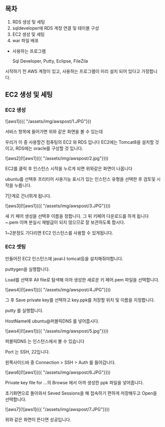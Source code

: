 
## 목차

1. RDS 생성 및 세팅
2. sqldeveloper에 RDS 계정 연결 및 테이블 구성
3. EC2 생성 및 세팅 
4. war 파일 배포



* 사용하는 프로그램

  Sql Developer, Putty, Eclipse, FileZila



시작하기 전 AWS 계정이 있고, 사용하는 프로그램이 미리 설치 되어 있다고 가정합니다.




## EC2 생성 및 세팅

### EC2 생성



![aws1]({{ "/assets/img/awspost/1.JPG"}})

서비스 항목에 들어가면 위와 같은 화면을 볼 수 있는데

우리가 이 중 사용할건 컴퓨팅의 EC2 와 RDS 입니다
EC2에는 Tomcat8을 설치할 것이고, RDS에는 oracle를 구성할 것 입니다.

![aws2](![aws1]({{ "/assets/img/awspost/2.jpg"}}))



EC2를 클릭 후 인스턴스 시작을 누르게 되면 위와같은 화면이 나옵니다

ubuntu를 선택후 프리티어 사용가능 표시가 있는 인스턴스 유형을 선택한 후 검토및 시작을 누릅니다.

7단계로 건너뛰게 됩니다.

![aws3](![aws1]({{ "/assets/img/awspost/3.JPG"}}))

새 키 페어 생성을 선택후 이름을 정합니다.
그 뒤 키페어 다운로드를 하게 됩니다 ~.pem 이며 분실시 재발급이 되지 않으므로 잘 보관하도록 합시다.

1~2분정도 기다리면 EC2 인스턴스를 사용할 수 있게됩니다.



### EC2 셋팅

만들어진 EC2 인스턴스에 java나 tomcat등을 설치해줘야합니다.

puttygen을 실행합니다.

Load를 선택후 All file로 탐색해 아까 생성한 새로운 키 페어.pem 파일을 선택합니다.  

![aws4](![aws1]({{ "/assets/img/awspost/4.JPG"}}))

그 후 Save private key를 선택하고 key.ppk를 저장할 위치 및 이름을 지정합니다.

putty 를 실행합니다. 

HostName에 ubuntu@퍼블릭DNS 를 넣어줍시다.

![aws4](![aws1]({{ "/assets/img/awspost/5.jpg"}}))

퍼블릭DNS 는 인스턴스에서 볼 수 있습니다

Port 는 SSH, 22입니다. 

왼쪽사이드바 중 Connection > SSH > Auth 를 들어갑니다. 

![aws6](![aws1]({{ "/assets/img/awspost/6.JPG"}}))


Private key file for ...의 Browse 에서 아까 생성한 ppk 파일을 넣어줍니다. 

초기화면으로 돌아와서 Seved Sessions을 해 접속하기 편하게 저장해두고 Open을 선택합니다.

![aws7](![aws1]({{ "/assets/img/awspost/7.JPG"}}))

위와 같은 화면이 뜬다면 성공입니다.
